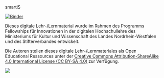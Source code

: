 smartiS

[![Binder](https://mybinder.org/badge_logo.svg)](https://mybinder.org/v2/gh/PeterAKersten/physics/master)

Dieses digitale Lehr-/Lernmaterial wurde im Rahmen des Programms Fellowships für Innovationen in der digitalen Hochschullehre des Ministeriums für Kultur und Wissenschaft des Landes Nordrhein-Westfalen und des Stifterverbandes entwickelt.

Die Autoren stellen dieses digitale Lehr-/Lernmateriales als Open Educational Ressources unter der [Creative Commons Attribution-ShareAlike 4.0 International License (CC BY-SA 4.0)](https://creativecommons.org/licenses/by-sa/4.0/) zur Verfügung.

<img align="left" src="https://licensebuttons.net/l/by-sa/3.0/88x31.png">
